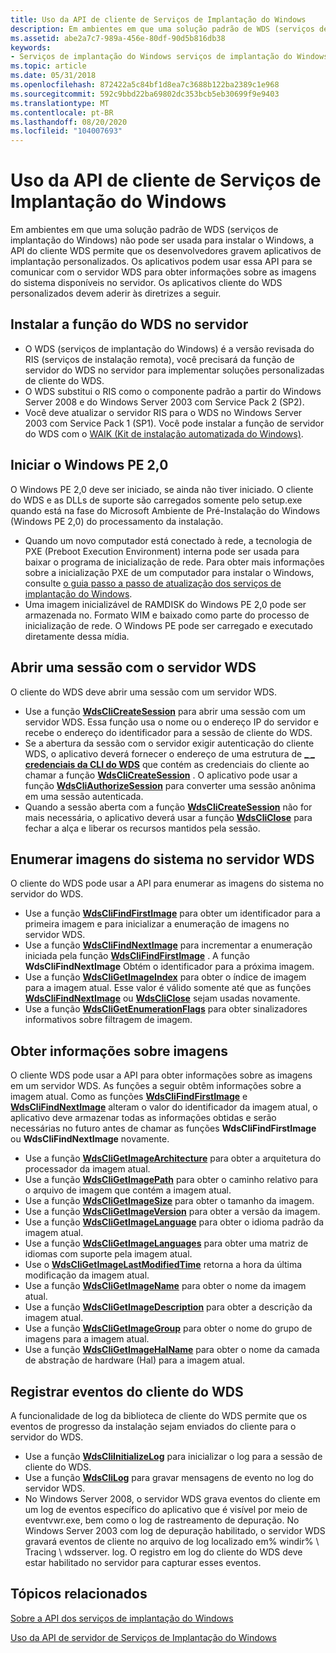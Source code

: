 ```yaml
---
title: Uso da API de cliente de Serviços de Implantação do Windows
description: Em ambientes em que uma solução padrão de WDS (serviços de implantação do Windows) não pode ser usada para instalar o Windows, a API do cliente WDS permite que os desenvolvedores gravem aplicativos de implantação personalizados.
ms.assetid: abe2a7c7-989a-456e-80df-90d5b816db38
keywords:
- Serviços de implantação do Windows serviços de implantação do Windows, usando a API do cliente
ms.topic: article
ms.date: 05/31/2018
ms.openlocfilehash: 872422a5c84bf1d8ea7c3688b122ba2389c1e968
ms.sourcegitcommit: 592c9bbd22ba69802dc353bcb5eb30699f9e9403
ms.translationtype: MT
ms.contentlocale: pt-BR
ms.lasthandoff: 08/20/2020
ms.locfileid: "104007693"
---
```

# <a name="using-the-windows-deployment-services-client-api"></a>Uso da API de cliente de Serviços de Implantação do Windows

Em ambientes em que uma solução padrão de WDS (serviços de implantação do Windows) não pode ser usada para instalar o Windows, a API do cliente WDS permite que os desenvolvedores gravem aplicativos de implantação personalizados. Os aplicativos podem usar essa API para se comunicar com o servidor WDS para obter informações sobre as imagens do sistema disponíveis no servidor. Os aplicativos cliente do WDS personalizados devem aderir às diretrizes a seguir.

## <a name="install-the-wds-role-on-the-server"></a>Instalar a função do WDS no servidor

-   O WDS (serviços de implantação do Windows) é a versão revisada do RIS (serviços de instalação remota), você precisará da função de servidor do WDS no servidor para implementar soluções personalizadas de cliente do WDS.
-   O WDS substitui o RIS como o componente padrão a partir do Windows Server 2008 e do Windows Server 2003 com Service Pack 2 (SP2).
-   Você deve atualizar o servidor RIS para o WDS no Windows Server 2003 com Service Pack 1 (SP1). Você pode instalar a função de servidor do WDS com o [WAIK (Kit de instalação automatizada do Windows)](https://www.microsoft.com/download/details.aspx?id=10333).

## <a name="start-windows-pe-20"></a>Iniciar o Windows PE 2,0

O Windows PE 2,0 deve ser iniciado, se ainda não tiver iniciado. O cliente do WDS e as DLLs de suporte são carregados somente pelo setup.exe quando está na fase do Microsoft Ambiente de Pré-Instalação do Windows (Windows PE 2,0) do processamento da instalação.

-   Quando um novo computador está conectado à rede, a tecnologia de PXE (Preboot Execution Environment) interna pode ser usada para baixar o programa de inicialização de rede. Para obter mais informações sobre a inicialização PXE de um computador para instalar o Windows, consulte [o guia passo a passo de atualização dos serviços de implantação do Windows](/previous-versions/windows/it-pro/windows-vista/cc766320(v=ws.10)).
-   Uma imagem inicializável de RAMDISK do Windows PE 2,0 pode ser armazenada no. Formato WIM e baixado como parte do processo de inicialização de rede. O Windows PE pode ser carregado e executado diretamente dessa mídia.

## <a name="open-a-session-with-the-wds-server"></a>Abrir uma sessão com o servidor WDS

O cliente do WDS deve abrir uma sessão com um servidor WDS.

-   Use a função [**WdsCliCreateSession**](/windows/win32/api/WdsClientAPI/nf-wdsclientapi-wdsclicreatesession) para abrir uma sessão com um servidor WDS. Essa função usa o nome ou o endereço IP do servidor e recebe o endereço do identificador para a sessão de cliente do WDS.
-   Se a abertura da sessão com o servidor exigir autenticação do cliente WDS, o aplicativo deverá fornecer o endereço de uma estrutura de [**\_ \_ credenciais da CLI do WDS**](/windows/win32/api/wdsclientapi/ns-wdsclientapi-wds_cli_cred) que contém as credenciais do cliente ao chamar a função [**WdsCliCreateSession**](/windows/win32/api/WdsClientAPI/nf-wdsclientapi-wdsclicreatesession) . O aplicativo pode usar a função [**WdsCliAuthorizeSession**](/windows/win32/api/WdsClientAPI/nf-wdsclientapi-wdscliauthorizesession) para converter uma sessão anônima em uma sessão autenticada.
-   Quando a sessão aberta com a função [**WdsCliCreateSession**](/windows/win32/api/WdsClientAPI/nf-wdsclientapi-wdsclicreatesession) não for mais necessária, o aplicativo deverá usar a função [**WdsCliClose**](/windows/win32/api/WdsClientAPI/nf-wdsclientapi-wdscliclose) para fechar a alça e liberar os recursos mantidos pela sessão.

## <a name="enumerate-system-images-on-the-wds-server"></a>Enumerar imagens do sistema no servidor WDS

O cliente do WDS pode usar a API para enumerar as imagens do sistema no servidor do WDS.

-   Use a função [**WdsCliFindFirstImage**](/windows/win32/api/WdsClientAPI/nf-wdsclientapi-wdsclifindfirstimage) para obter um identificador para a primeira imagem e para inicializar a enumeração de imagens no servidor WDS.
-   Use a função [**WdsCliFindNextImage**](/windows/win32/api/WdsClientAPI/nf-wdsclientapi-wdsclifindnextimage) para incrementar a enumeração iniciada pela função [**WdsCliFindFirstImage**](/windows/win32/api/WdsClientAPI/nf-wdsclientapi-wdsclifindfirstimage) . A função **WdsCliFindNextImage** Obtém o identificador para a próxima imagem.
-   Use a função [**WdsCliGetImageIndex**](/windows/win32/api/WdsClientAPI/nf-wdsclientapi-wdscligetimageindex) para obter o índice de imagem para a imagem atual. Esse valor é válido somente até que as funções [**WdsCliFindNextImage**](/windows/win32/api/WdsClientAPI/nf-wdsclientapi-wdsclifindnextimage) ou [**WdsCliClose**](/windows/win32/api/WdsClientAPI/nf-wdsclientapi-wdscliclose) sejam usadas novamente.
-   Use a função [**WdsCliGetEnumerationFlags**](/windows/win32/api/WdsClientAPI/nf-wdsclientapi-wdscligetenumerationflags) para obter sinalizadores informativos sobre filtragem de imagem.

## <a name="get-information-about-images"></a>Obter informações sobre imagens

O cliente WDS pode usar a API para obter informações sobre as imagens em um servidor WDS. As funções a seguir obtêm informações sobre a imagem atual. Como as funções [**WdsCliFindFirstImage**](/windows/win32/api/WdsClientAPI/nf-wdsclientapi-wdsclifindfirstimage) e [**WdsCliFindNextImage**](/windows/win32/api/WdsClientAPI/nf-wdsclientapi-wdsclifindnextimage) alteram o valor do identificador da imagem atual, o aplicativo deve armazenar todas as informações obtidas e serão necessárias no futuro antes de chamar as funções **WdsCliFindFirstImage** ou **WdsCliFindNextImage** novamente.

-   Use a função [**WdsCliGetImageArchitecture**](/windows/win32/api/WdsClientAPI/nf-wdsclientapi-wdscligetimagearchitecture) para obter a arquitetura do processador da imagem atual.
-   Use a função [**WdsCliGetImagePath**](/windows/win32/api/WdsClientAPI/nf-wdsclientapi-wdscligetimagepath) para obter o caminho relativo para o arquivo de imagem que contém a imagem atual.
-   Use a função [**WdsCliGetImageSize**](/windows/win32/api/WdsClientAPI/nf-wdsclientapi-wdscligetimagesize) para obter o tamanho da imagem.
-   Use a função [**WdsCliGetImageVersion**](/windows/win32/api/WdsClientAPI/nf-wdsclientapi-wdscligetimageversion) para obter a versão da imagem.
-   Use a função [**WdsCliGetImageLanguage**](/windows/win32/api/WdsClientAPI/nf-wdsclientapi-wdscligetimagelanguage) para obter o idioma padrão da imagem atual.
-   Use a função [**WdsCliGetImageLanguages**](/windows/win32/api/WdsClientAPI/nf-wdsclientapi-wdscligetimagelanguages) para obter uma matriz de idiomas com suporte pela imagem atual.
-   Use o [**WdsCliGetImageLastModifiedTime**](/windows/win32/api/WdsClientAPI/nf-wdsclientapi-wdscligetimagelastmodifiedtime) retorna a hora da última modificação da imagem atual.
-   Use a função [**WdsCliGetImageName**](/windows/win32/api/WdsClientApi/nf-wdsclientapi-wdscligetimagename) para obter o nome da imagem atual.
-   Use a função [**WdsCliGetImageDescription**](/windows/win32/api/WdsClientAPI/nf-wdsclientapi-wdscligetimagedescription) para obter a descrição da imagem atual.
-   Use a função [**WdsCliGetImageGroup**](/windows/win32/api/WdsClientAPI/nf-wdsclientapi-wdscligetimagegroup) para obter o nome do grupo de imagens para a imagem atual.
-   Use a função [**WdsCliGetImageHalName**](/windows/win32/api/WdsClientAPI/nf-wdsclientapi-wdscligetimagehalname) para obter o nome da camada de abstração de hardware (Hal) para a imagem atual.

## <a name="log-wds-client-events"></a>Registrar eventos do cliente do WDS

A funcionalidade de log da biblioteca de cliente do WDS permite que os eventos de progresso da instalação sejam enviados do cliente para o servidor do WDS.

-   Use a função [**WdsCliInitializeLog**](/windows/win32/api/WdsClientAPI/nf-wdsclientapi-wdscliinitializelog) para inicializar o log para a sessão de cliente do WDS.
-   Use a função [**WdsCliLog**](/windows/win32/api/WdsClientAPI/nf-wdsclientapi-wdsclilog) para gravar mensagens de evento no log do servidor WDS.
-   No Windows Server 2008, o servidor WDS grava eventos do cliente em um log de eventos específico do aplicativo que é visível por meio de eventvwr.exe, bem como o log de rastreamento de depuração. No Windows Server 2003 com log de depuração habilitado, o servidor WDS gravará eventos de cliente no arquivo de log localizado em% windir% \\ Tracing \\ wdsserver. log. O registro em log do cliente do WDS deve estar habilitado no servidor para capturar esses eventos.

## <a name="related-topics"></a>Tópicos relacionados

<dl> <dt>

[Sobre a API dos serviços de implantação do Windows](about-the-windows-deployment-services-api.md)
</dt> <dt>

[Uso da API de servidor de Serviços de Implantação do Windows](using-the-windows-deployment-services-server-api.md)
</dt> </dl>

 

 